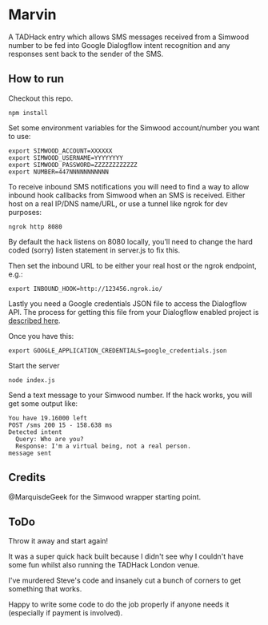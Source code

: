 # Marvin
A TADHack entry which allows SMS messages received from a Simwood number to be fed into Google Dialogflow intent recognition and any responses sent back to the sender of the SMS.

## How to run
Checkout this repo.

```
npm install
```
Set some environment variables for the Simwood account/number you want to use:

```
export SIMWOOD_ACCOUNT=XXXXXX
export SIMWOOD_USERNAME=YYYYYYYY
export SIMWOOD_PASSWORD=ZZZZZZZZZZZZ
export NUMBER=447NNNNNNNNNNN
```

To receive inbound SMS notifications you will need to find a way to allow inbound hook callbacks from Simwood when an SMS is received.
Either host on a real IP/DNS name/URL, or use a tunnel like ngrok for dev purposes:

```
ngrok http 8080
```

By default the hack listens on 8080 locally, you'll need to change the hard coded (sorry) listen statement in server.js to fix this.

Then set the inbound URL to be either your real host or the ngrok endpoint, e.g.:

```
export INBOUND_HOOK=http://123456.ngrok.io/
```

Lastly you need a Google credentials JSON file to access the Dialogflow API. The process for getting this file from your Dialogflow enabled project is [described here][316026c9].

  [316026c9]: https://cloud.google.com/docs/authentication/production "Google API docs"

Once you have this:

```
export GOOGLE_APPLICATION_CREDENTIALS=google_credentials.json
```

Start the server

```
node index.js
```

Send a text message to your Simwood number. If the hack works, you will get some output like:

```
You have 19.16000 left
POST /sms 200 15 - 158.638 ms
Detected intent
  Query: Who are you?
  Response: I'm a virtual being, not a real person.
message sent
```

## Credits

@MarquisdeGeek for the Simwood wrapper starting point.

## ToDo

Throw it away and start again!

It was a super quick hack built because I didn't see why I couldn't have some fun whilst also running the TADHack London venue.

I've murdered Steve's code and insanely cut a bunch of corners to get something that works.

Happy to write some code to do the job properly if anyone needs it (especially if payment is involved).
